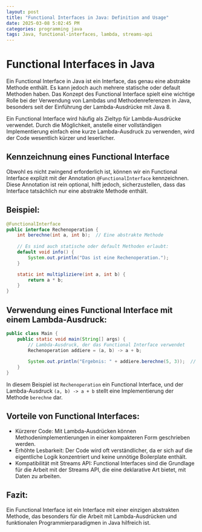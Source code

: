 ```yaml
---
layout: post
title: "Functional Interfaces in Java: Definition and Usage"
date: 2025-03-08 5:02:45 PM
categories: programming java
tags: Java, functional-interfaces, lambda, streams-api
---
```


# Functional Interfaces in Java
Ein Functional Interface in Java ist ein Interface, das genau eine abstrakte Methode enthält. Es kann jedoch auch mehrere statische oder default Methoden haben. Das Konzept des Functional Interface spielt eine wichtige Rolle bei der Verwendung von Lambdas und Methodenreferenzen in Java, besonders seit der Einführung der Lambda-Ausdrücke mit Java 8.

Ein Functional Interface wird häufig als Zieltyp für Lambda-Ausdrücke verwendet. Durch die Möglichkeit, anstelle einer vollständigen Implementierung einfach eine kurze Lambda-Ausdruck zu verwenden, wird der Code wesentlich kürzer und leserlicher.

## Kennzeichnung eines Functional Interface
Obwohl es nicht zwingend erforderlich ist, können wir ein Functional Interface explizit mit der Annotation `@FunctionalInterface` kennzeichnen. Diese Annotation ist rein optional, hilft jedoch, sicherzustellen, dass das Interface tatsächlich nur eine abstrakte Methode enthält.

## Beispiel:
```java
@FunctionalInterface
public interface Rechenoperation {
    int berechne(int a, int b);  // Eine abstrakte Methode
    
    // Es sind auch statische oder default Methoden erlaubt:
    default void info() {
        System.out.println("Das ist eine Rechenoperation.");
    }

    static int multipliziere(int a, int b) {
        return a * b;
    }
}
```

## Verwendung eines Functional Interface mit einem Lambda-Ausdruck:
```java
public class Main {
    public static void main(String[] args) {
        // Lambda-Ausdruck, der das Functional Interface verwendet
        Rechenoperation addiere = (a, b) -> a + b;
        
        System.out.println("Ergebnis: " + addiere.berechne(5, 3));  // Ausgabe: 8
    }
}
```

In diesem Beispiel ist `Rechenoperation` ein Functional Interface, und der Lambda-Ausdruck `(a, b) -> a + b` stellt eine Implementierung der Methode `berechne` dar.

## Vorteile von Functional Interfaces:
- Kürzerer Code: Mit Lambda-Ausdrücken können Methodenimplementierungen in einer kompakteren Form geschrieben werden.
- Erhöhte Lesbarkeit: Der Code wird oft verständlicher, da er sich auf die eigentliche Logik konzentriert und keine unnötige Boilerplate enthält.
- Kompatibilität mit Streams API: Functional Interfaces sind die Grundlage für die Arbeit mit der Streams API, die eine deklarative Art bietet, mit Daten zu arbeiten.

## Fazit:
Ein Functional Interface ist ein Interface mit einer einzigen abstrakten Methode, das besonders für die Arbeit mit Lambda-Ausdrücken und funktionalen Programmierparadigmen in Java hilfreich ist.